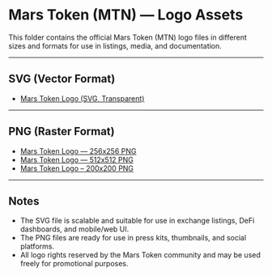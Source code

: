 # Mars Token (MTN) — Logo Assets

This folder contains the official Mars Token (MTN) logo files in different sizes and formats for use in listings, media, and documentation.

---

## SVG (Vector Format)

- [Mars Token Logo (SVG, Transparent)](https://github.com/marstoken2025/mars-token/raw/main/logo/Mars-Token-S.svg)

---

## PNG (Raster Format)

- [Mars Token Logo — 256x256 PNG](https://github.com/marstoken2025/mars-token/raw/main/logo/Mars-Token-256.png)
- [Mars Token Logo — 512x512 PNG](https://github.com/marstoken2025/mars-token/raw/main/logo/Mars-Token-512.png)
- [Mars Token Logo – 200x200 PNG](https://github.com/marstoken2025/mars-token/raw/main/logo/Mars-Token-200.png)

---

## Notes

- The SVG file is scalable and suitable for use in exchange listings, DeFi dashboards, and mobile/web UI.
- The PNG files are ready for use in press kits, thumbnails, and social platforms.
- All logo rights reserved by the Mars Token community and may be used freely for promotional purposes.
